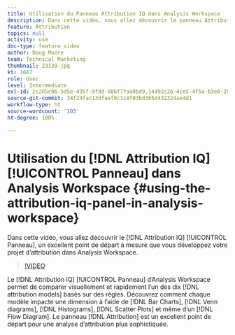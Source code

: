```yaml
---
title: Utilisation du Panneau Attribution IQ dans Analysis Workspace
description: Dans cette vidéo, vous allez découvrir le panneau Attribution IQ, un bon point de départ pour créer votre projet d’attribution Analysis Workspace.
feature: Attribution
topics: null
activity: use
doc-type: feature video
author: Doug Moore
team: Technical Marketing
thumbnail: 23139.jpg
kt: 1667
role: User
level: Intermediate
exl-id: 2c265c0b-5d5e-435f-9fdd-086f7faa0bd9,14492c26-4ce5-4f5a-b3e0-2605f59cfca9
source-git-commit: 34f24fac13dfaef0c1c8f03bd365d432324ae4d1
workflow-type: ht
source-wordcount: '103'
ht-degree: 100%

---
```


# Utilisation du [!DNL Attribution IQ] [!UICONTROL Panneau] dans Analysis Workspace {#using-the-attribution-iq-panel-in-analysis-workspace}

Dans cette vidéo, vous allez découvrir le [!DNL Attribution IQ] [!UICONTROL Panneau], un excellent point de départ à mesure que vous développez votre projet d’attribution dans Analysis Workspace.

>[!VIDEO](https://video.tv.adobe.com/v/23139/?quality=12)

Le [!DNL Attribution IQ] [!UICONTROL Panneau] d’Analysis Workspace permet de comparer visuellement et rapidement l’un des dix [!DNL attribution models] basés sur des règles. Découvrez comment chaque modèle impacte une dimension à l’aide de [!DNL Bar Charts], [!DNL Venn diagrams], [!DNL Histograms], [!DNL Scatter Plots] et même d’un [!DNL Flow Diagram]. Le panneau [!DNL Attribution]  est un excellent point de départ pour une analyse d’attribution plus sophistiquée.

